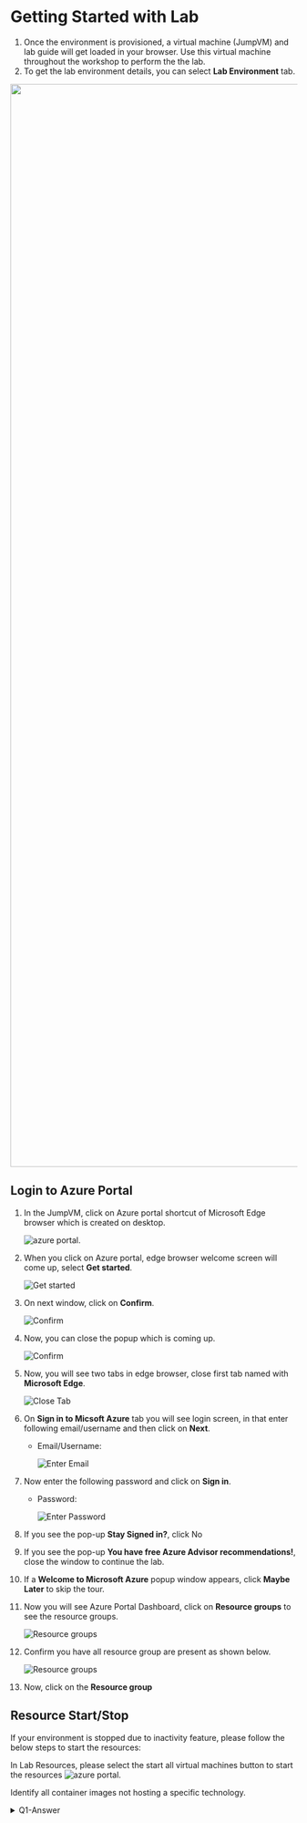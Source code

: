 # Getting Started with Lab

1. Once the environment is provisioned, a virtual machine (JumpVM) and lab guide will get loaded in your browser. Use this virtual machine throughout the workshop to perform the the lab.
1. To get the lab environment details, you can select **Lab Environment** tab. 

  <p align="left">
<img width="1900" height="1900" img src="images/solution2.PNG"/>
</p>
 
 
 
## Login to Azure Portal
1. In the JumpVM, click on Azure portal shortcut of Microsoft Edge browser which is created on desktop.

   ![azure portal.](images/solution2.PNG)
   
1. When you click on Azure portal, edge browser welcome screen will come up, select **Get started**.

   ![](images/17.png "Get started")
   
1. On next window, click on **Confirm**.

   ![](images/18.png "Confirm")
   
1. Now, you can close the popup which is coming up.

   ![](images/19.png "Confirm")
   
1. Now, you will see two tabs in edge browser, close first tab named with **Microsoft Edge**.

   ![](images/20.png "Close Tab")
   
1. On **Sign in to Micsoft Azure** tab you will see login screen, in that enter following email/username and then click on **Next**. 
   * Email/Username: <inject key="AzureAdUserEmail"></inject>
   
     ![](images/21.png "Enter Email")
     
1. Now enter the following password and click on **Sign in**.
   * Password: <inject key="AzureAdUserPassword"></inject>
   
     ![](images/22.png "Enter Password")
     
1. If you see the pop-up **Stay Signed in?**, click No

1. If you see the pop-up **You have free Azure Advisor recommendations!**, close the window to continue the lab.

1. If a **Welcome to Microsoft Azure** popup window appears, click **Maybe Later** to skip the tour.
   
1. Now you will see Azure Portal Dashboard, click on **Resource groups** to see the resource groups.

   ![](images/23.png "Resource groups")
   
1. Confirm you have all resource group are present as shown below.

   ![](images/solution5.png "Resource groups")
   
1. Now, click on the **Resource group** 

## Resource Start/Stop

If your environment is stopped due to inactivity feature, please follow the below steps to start the resources: 

   
In Lab Resources, please select the start all virtual machines button to start the resources
![azure portal.](images/solution4.png)

Identify all container images not hosting a specific technology​.
    <details>
        <summary>Q1-Answer</summary>
            From the All Technologies list on the Inventory > Technologies page, click on a technology, such as NGINX, to open the drawer. In the Area below the review status, click on the <b>Hosting Containers</b> link, which jumps you to the graph and displays all of the containers hosting that technology. Now click once on the **THAT** in the clause THAT Runs Hosted Technology WHERE Technology ID equals NGINX. This action should add a THAT NOT as part of the clause, which is the negated form of the clause and a correct answer. **Tip:** Try clicking on the THAT clause multiple times to see what happens... 
    </details>
